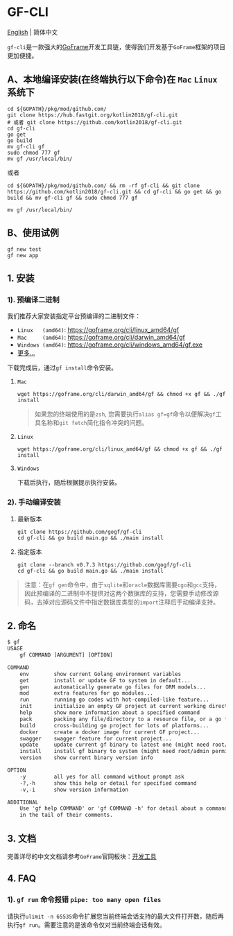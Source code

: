 # GF-CLI
[English](README.MD) | 简体中文

`gf-cli`是一款强大的[GoFrame](https://goframe.org)开发工具链，使得我们开发基于`GoFrame`框架的项目更加便捷。

## A、本地编译安装(在终端执行以下命令)在 `Mac` `Linux` 系统下
````shell
cd ${GOPATH}/pkg/mod/github.com/
git clone https://hub.fastgit.org/kotlin2018/gf-cli.git
# 或者 git clone https://github.com/kotlin2018/gf-cli.git
cd gf-cli
go get
go build
mv gf-cli gf 
sudo chmod 777 gf 
mv gf /usr/local/bin/
````
或者
````shell
cd ${GOPATH}/pkg/mod/github.com/ && rm -rf gf-cli && git clone https://github.com/kotlin2018/gf-cli.git && cd gf-cli && go get && go build && mv gf-cli gf && sudo chmod 777 gf 
````
````shell
mv gf /usr/local/bin/
````
## B、使用试例
````shell
gf new test
gf new app
````
## 1. 安装

### 1). 预编译二进制
我们推荐大家安装指定平台预编译的二进制文件：
- `Linux   (amd64)`: https://goframe.org/cli/linux_amd64/gf
- `Mac     (amd64)`: https://goframe.org/cli/darwin_amd64/gf
- `Windows (amd64)`: https://goframe.org/cli/windows_amd64/gf.exe
- [更多...](https://goframe.org/cli)

下载完成后，通过`gf install`命令安装。

1. `Mac`
    ```shell
    wget https://goframe.org/cli/darwin_amd64/gf && chmod +x gf && ./gf install
    ```
   > 如果您的终端使用的是`zsh`, 您需要执行`alias gf=gf`命令以便解决`gf`工具名称和`git fetch`简化指令冲突的问题。
                                                                                                                          
1. `Linux` 
    ```shell
    wget https://goframe.org/cli/linux_amd64/gf && chmod +x gf && ./gf install
    ```
                                                                                                                  
1. `Windows`

    下载后执行，随后根据提示执行安装。



### 2). 手动编译安装

1. 最新版本
    ```
    git clone https://github.com/gogf/gf-cli 
    cd gf-cli && go build main.go && ./main install
    ```
1. 指定版本
    ```
    git clone --branch v0.7.3 https://github.com/gogf/gf-cli 
    cd gf-cli && go build main.go && ./main install
    ```
> 注意：在`gf gen`命令中，由于`sqlite`和`oracle`数据库需要`cgo`和`gcc`支持，因此预编译的二进制中不提供对这两个数据库的支持，您需要手动修改源码，去掉对应源码文件中指定数据库类型的`import`注释后手动编译支持。

## 2. 命名
```html
$ gf
USAGE
    gf COMMAND [ARGUMENT] [OPTION]

COMMAND
    env        show current Golang environment variables
    get        install or update GF to system in default...
    gen        automatically generate go files for ORM models...
    mod        extra features for go modules...
    run        running go codes with hot-compiled-like feature...
    init       initialize an empty GF project at current working directory...
    help       show more information about a specified command
    pack       packing any file/directory to a resource file, or a go file...
    build      cross-building go project for lots of platforms...
    docker     create a docker image for current GF project...
    swagger    swagger feature for current project...
    update     update current gf binary to latest one (might need root/admin permission)
    install    install gf binary to system (might need root/admin permission)
    version    show current binary version info

OPTION
    -y         all yes for all command without prompt ask
    -?,-h      show this help or detail for specified command
    -v,-i      show version information

ADDITIONAL
    Use 'gf help COMMAND' or 'gf COMMAND -h' for detail about a command, which has '...'
    in the tail of their comments.
```

## 3. 文档

完善详尽的中文文档请参考`GoFrame`官网板块：[开发工具](https://itician.org/pages/viewpage.action?pageId=1114260)

## 4. FAQ

### 1). `gf run` 命令报错 `pipe: too many open files`

请执行`ulimit -n 65535`命令扩展您当前终端会话支持的最大文件打开数，随后再执行`gf run`。需要注意的是该命令仅对当前终端会话有效。







